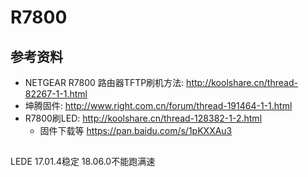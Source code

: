 
# R7800

## 参考资料

* NETGEAR R7800 路由器TFTP刷机方法: http://koolshare.cn/thread-82267-1-1.html
* 坤腾固件: http://www.right.com.cn/forum/thread-191464-1-1.html
* R7800刷LED: http://koolshare.cn/thread-128382-1-2.html
	* 固件下载等 https://pan.baidu.com/s/1pKXXAu3

## 

LEDE  17.01.4稳定
18.06.0不能跑满速